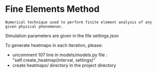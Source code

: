 # Fine Elements Method

```
Numerical technique used to perform finite element analysis of any given physical phenomenon.
```
Simulation parameters are given in the file settings.json

To generate heatmaps in each iteration, please:
 - uncomment 107 line in models/models.py file : "self.create_heatmap(interval, settings)" 
 - create heatmaps/ directory  in the project directory
